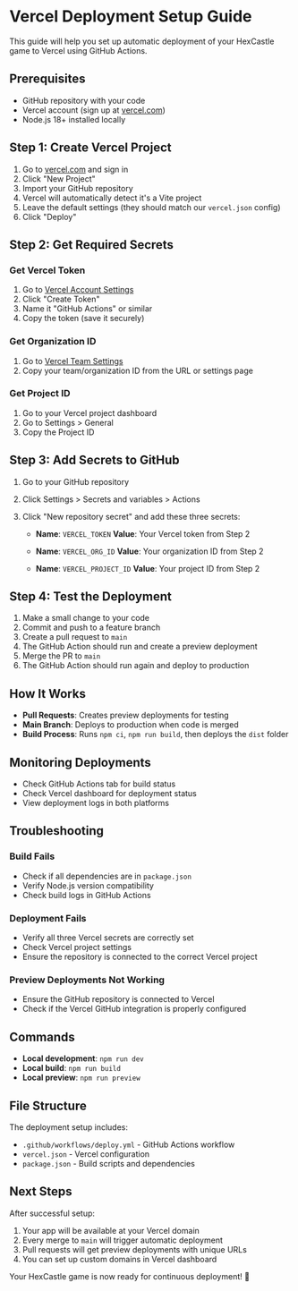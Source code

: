 # Vercel Deployment Setup Guide

This guide will help you set up automatic deployment of your HexCastle game to Vercel using GitHub Actions.

## Prerequisites

- GitHub repository with your code
- Vercel account (sign up at [vercel.com](https://vercel.com))
- Node.js 18+ installed locally

## Step 1: Create Vercel Project

1. Go to [vercel.com](https://vercel.com) and sign in
2. Click "New Project"
3. Import your GitHub repository
4. Vercel will automatically detect it's a Vite project
5. Leave the default settings (they should match our `vercel.json` config)
6. Click "Deploy"

## Step 2: Get Required Secrets

### Get Vercel Token
1. Go to [Vercel Account Settings](https://vercel.com/account/tokens)
2. Click "Create Token"
3. Name it "GitHub Actions" or similar
4. Copy the token (save it securely)

### Get Organization ID
1. Go to [Vercel Team Settings](https://vercel.com/teams)
2. Copy your team/organization ID from the URL or settings page

### Get Project ID
1. Go to your Vercel project dashboard
2. Go to Settings > General
3. Copy the Project ID

## Step 3: Add Secrets to GitHub

1. Go to your GitHub repository
2. Click Settings > Secrets and variables > Actions
3. Click "New repository secret" and add these three secrets:

   - **Name**: `VERCEL_TOKEN`
     **Value**: Your Vercel token from Step 2

   - **Name**: `VERCEL_ORG_ID`
     **Value**: Your organization ID from Step 2

   - **Name**: `VERCEL_PROJECT_ID`
     **Value**: Your project ID from Step 2

## Step 4: Test the Deployment

1. Make a small change to your code
2. Commit and push to a feature branch
3. Create a pull request to `main`
4. The GitHub Action should run and create a preview deployment
5. Merge the PR to `main`
6. The GitHub Action should run again and deploy to production

## How It Works

- **Pull Requests**: Creates preview deployments for testing
- **Main Branch**: Deploys to production when code is merged
- **Build Process**: Runs `npm ci`, `npm run build`, then deploys the `dist` folder

## Monitoring Deployments

- Check GitHub Actions tab for build status
- Check Vercel dashboard for deployment status
- View deployment logs in both platforms

## Troubleshooting

### Build Fails
- Check if all dependencies are in `package.json`
- Verify Node.js version compatibility
- Check build logs in GitHub Actions

### Deployment Fails
- Verify all three Vercel secrets are correctly set
- Check Vercel project settings
- Ensure the repository is connected to the correct Vercel project

### Preview Deployments Not Working
- Ensure the GitHub repository is connected to Vercel
- Check if the Vercel GitHub integration is properly configured

## Commands

- **Local development**: `npm run dev`
- **Local build**: `npm run build`
- **Local preview**: `npm run preview`

## File Structure

The deployment setup includes:

- `.github/workflows/deploy.yml` - GitHub Actions workflow
- `vercel.json` - Vercel configuration
- `package.json` - Build scripts and dependencies

## Next Steps

After successful setup:
1. Your app will be available at your Vercel domain
2. Every merge to `main` will trigger automatic deployment
3. Pull requests will get preview deployments with unique URLs
4. You can set up custom domains in Vercel dashboard

Your HexCastle game is now ready for continuous deployment! 🎉